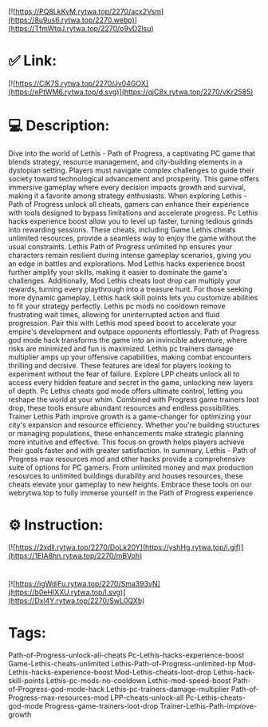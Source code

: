 [![https://PQ8LkKvM.rytwa.top/2270/acx2Vsm](https://8u9us6.rytwa.top/2270.webp)](https://TfmWtqJ.rytwa.top/2270/o9vD2lsu)
# ✅ Link:
[![https://ClK7S.rytwa.top/2270/Jv04GOX](https://ePtWM6.rytwa.top/d.svg)](https://qjC8x.rytwa.top/2270/vKr2585)
# 💻 Description:
Dive into the world of Lethis - Path of Progress, a captivating PC game that blends strategy, resource management, and city-building elements in a dystopian setting. Players must navigate complex challenges to guide their society toward technological advancement and prosperity. This game offers immersive gameplay where every decision impacts growth and survival, making it a favorite among strategy enthusiasts.
When exploring Lethis - Path of Progress unlock all cheats, gamers can enhance their experience with tools designed to bypass limitations and accelerate progress. Pc Lethis hacks experience boost allow you to level up faster, turning tedious grinds into rewarding sessions. These cheats, including Game Lethis cheats unlimited resources, provide a seamless way to enjoy the game without the usual constraints.
Lethis Path of Progress unlimited hp ensures your characters remain resilient during intense gameplay scenarios, giving you an edge in battles and explorations. Mod Lethis hacks experience boost further amplify your skills, making it easier to dominate the game's challenges. Additionally, Mod Lethis cheats loot drop can multiply your rewards, turning every playthrough into a treasure hunt.
For those seeking more dynamic gameplay, Lethis hack skill points lets you customize abilities to fit your strategy perfectly. Lethis pc mods no cooldown remove frustrating wait times, allowing for uninterrupted action and fluid progression. Pair this with Lethis mod speed boost to accelerate your empire's development and outpace opponents effortlessly.
Path of Progress god mode hack transforms the game into an invincible adventure, where risks are minimized and fun is maximized. Lethis pc trainers damage multiplier amps up your offensive capabilities, making combat encounters thrilling and decisive. These features are ideal for players looking to experiment without the fear of failure.
Explore LPP cheats unlock all to access every hidden feature and secret in the game, unlocking new layers of depth. Pc Lethis cheats god mode offers ultimate control, letting you reshape the world at your whim. Combined with Progress game trainers loot drop, these tools ensure abundant resources and endless possibilities.
Trainer Lethis Path improve growth is a game-changer for optimizing your city's expansion and resource efficiency. Whether you're building structures or managing populations, these enhancements make strategic planning more intuitive and effective. This focus on growth helps players achieve their goals faster and with greater satisfaction.
In summary, Lethis - Path of Progress max resources mod and other hacks provide a comprehensive suite of options for PC gamers. From unlimited money and max production resources to unlimited buildings durability and houses resources, these cheats elevate your gameplay to new heights. Embrace these tools on our webrytwa.top to fully immerse yourself in the Path of Progress experience.

# ⚙️ Instruction:
[![https://2xdll.rytwa.top/2270/DoLk20Y](https://yshHg.rytwa.top/i.gif)](https://1EIA8hn.rytwa.top/2270/mBVoh)
#
[![https://igWdiFu.rytwa.top/2270/Sma393vN](https://b0eHIXXU.rytwa.top/l.svg)](https://Dxl4Y.rytwa.top/2270/SwL0QXb)
# Tags:
Path-of-Progress-unlock-all-cheats Pc-Lethis-hacks-experience-boost Game-Lethis-cheats-unlimited Lethis-Path-of-Progress-unlimited-hp Mod-Lethis-hacks-experience-boost Mod-Lethis-cheats-loot-drop Lethis-hack-skill-points Lethis-pc-mods-no-cooldown Lethis-mod-speed-boost Path-of-Progress-god-mode-hack Lethis-pc-trainers-damage-multiplier Path-of-Progress-max-resources-mod LPP-cheats-unlock-all Pc-Lethis-cheats-god-mode Progress-game-trainers-loot-drop Trainer-Lethis-Path-improve-growth





